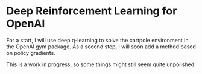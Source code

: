 # Deep Reinforcement Learning for OpenAI

For a start, I will use deep q-learning to solve the cartpole environment in the OpenAI gym package. 
As a second step, I will soon add a method based on policy gradients. 

This is a work in progress, so some things might still seem quite unpolished. 
